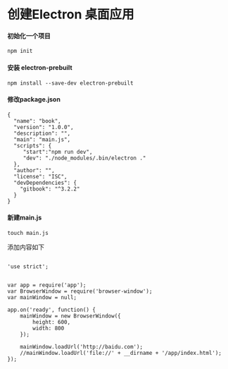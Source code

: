 # 创建Electron 桌面应用


#### 初始化一个项目

```
npm init
```

#### 安装 electron-prebuilt

```
npm install --save-dev electron-prebuilt
```

#### 修改package.json

```
{
  "name": "book",
  "version": "1.0.0",
  "description": "",
  "main": "main.js",
  "scripts": {
     "start":"npm run dev",
     "dev": "./node_modules/.bin/electron ."
  },
  "author": "",
  "license": "ISC",
  "devDependencies": {
    "gitbook": "^3.2.2"
  }
}
```

#### 新建main.js 

```
touch main.js
```

添加内容如下
```

'use strict';


var app = require('app');
var BrowserWindow = require('browser-window');
var mainWindow = null;

app.on('ready', function() {
    mainWindow = new BrowserWindow({
        height: 600,
        width: 800
    });

    mainWindow.loadUrl('http://baidu.com');
    //mainWindow.loadUrl('file://' + __dirname + '/app/index.html');
});

```